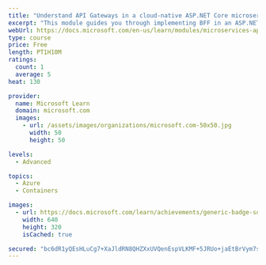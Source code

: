 ```yaml
---
title: "Understand API Gateways in a cloud-native ASP.NET Core microservices app"
excerpt: "This module guides you through implementing BFF in an ASP.NET Core microservices app."
webUrl: https://docs.microsoft.com/en-us/learn/modules/microservices-apigateway-aspnet-core/
type: course
price: Free
length: PT1H10M
ratings:
  count: 1
  average: 5
heat: 130

provider:
  name: Microsoft Learn
  domain: microsoft.com
  images:
    - url: /assets/images/organizations/microsoft.com-50x50.jpg
      width: 50
      height: 50

levels:
  - Advanced

topics:
  - Azure
  - Containers

images:
  - url: https://docs.microsoft.com/learn/achievements/generic-badge-social.png
    width: 640
    height: 320
    isCached: true

secured: "bc6dR1yQEsHLuCg7+XaJldRN8QHZXxUVQenEspVLKMF+5JRUo+jaEtBrVym7sPrMU+nW+0hhbcrv0z9C1ieOK1gruWi7PUxTjJZMMER2oNdc9hfhe/MB+pndV3BwBYEOTB8M6KwufLHwdcVBB8nBi1VkeZwRvvYGb4wnT4oEzle/maGms9exnJI7Xyd9wxOsMy3lHdVzmls41xieSgEMv4eItdbFCEXFZrtiPEkNl4dlDf1yWVN/DkNWJvQVK/5lTzscmT+8IA3fA322f6u/mGGb7luEIX2ukNtPtNtI6HVANudWh88/MU05iCZlM8ZilaZ/iZaFRkKjTP+q6feILYBG7Nl6T576y9vCzpwfQFBTv3NZ3APloS0Ik0/kazzAgEf5KBVK19RmUcjgsMpXUw==;Yp9870UdtfhFnBvHRyltZA=="
---
```


